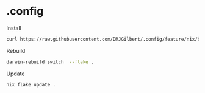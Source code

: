 # .config

Install
```sh
curl https://raw.githubusercontent.com/DMJGilbert/.config/feature/nix/bootstrap.sh -sSf | bash
```

Rebuild
```sh
darwin-rebuild switch  --flake .
```

Update
```sh
nix flake update .
```
